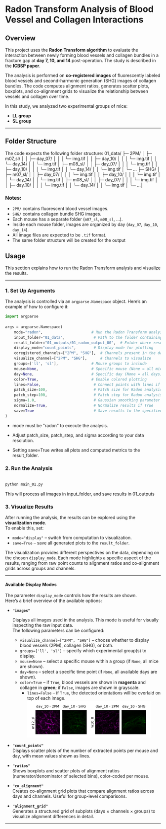 # Radon Transform Analysis of Blood Vessel and Collagen Interactions

## Overview

This project uses the **Radon Transform algorithm** to evaluate the interaction between newly forming blood vessels and collagen bundles in a fracture gap at **day 7, 10, and 14** post-operation. The study is described in the **ICBSP paper**.  

The analysis is performed on **co-registered images** of fluorescently labeled blood vessels and second-harmonic generation (SHG) images of collagen bundles. The code computes alignment ratios, generates scatter plots, boxplots, and co-alignment grids to visualize the relationship between vessels and collagen over time.

In this study, we analyzed two experimental groups of mice:  
- **LL group**  
- **SL group** 
---

## Folder Structure

The code expects the following folder structure:
01_data/
├─ 2PM/
│ ├─ m07_sl/
│ │ ├─ day_07/
│ │ │ └─ img.tif
│ │ ├─ day_10/
│ │ │ └─ img.tif
│ │ └─ day_14/
│ │ └─ img.tif
│ ├─ m08_sl/
│ │ ├─ day_07/
│ │ │ └─ img.tif
│ │ ├─ day_10/
│ │ │ └─ img.tif
│ │ └─ day_14/
│ │ └─ img.tif
│ └─ ...
├─ SHG/
│ ├─ m07_sl/
│ │ ├─ day_07/
│ │ │ └─ img.tif
│ │ ├─ day_10/
│ │ │ └─ img.tif
│ │ └─ day_14/
│ │ └─ img.tif
│ ├─ m08_sl/
│ │ ├─ day_07/
│ │ │ └─ img.tif
│ │ ├─ day_10/
│ │ │ └─ img.tif
│ │ └─ day_14/
│ │ └─ img.tif
│ └─ ...│

### Notes:

- `2PM/` contains fluorescent blood vessel images.  
- `SHG/` contains collagen bundle SHG images.  
- Each mouse has a separate folder (`m07_sl`, `m08_sl`, …).  
- Inside each mouse folder, images are organized by day (`day_07`, `day_10`, `day_14`).  
- All image files are expected to be `.tif` format.  
- The same folder structure will be created for the output


## Usage

This section explains how to run the Radon Transform analysis and visualize the results.

---

### 1. Set Up Arguments

The analysis is controlled via an `argparse.Namespace` object. Here’s an example of how to configure it:

```python
import argparse

args = argparse.Namespace(
    mode="radon",                      # Run the Radon Transform analysis
    input_folder="01_data",             # Path to the folder containing your data
    result_folder="01_outputs/01_radon_output_00",  # Folder where results will be saved
    display_mode="count_points",        # Display mode for plotting
    coregistered_channels=["2PM", "SHG"],  # Channels present in the data
    visualize_channel=["2PM", "SHG"],      # Channels to visualize
    groups=['ll', 'sl'],               # Mouse groups to include
    mouse=None,                        # Specific mouse (None = all mice)
    day=None,                          # Specific day (None = all days)
    color=True,                        # Enable colored plotting
    lines=False,                        # Connect points with lines if True
    patch_size=100,                     # Patch size for Radon analysis (adjustable)
    patch_step=100,                     # Patch step for Radon analysis (adjustable)
    sigma=1.0,                          # Gaussian smoothing parameter (adjustable)
    normalize=True,                     # Normalize results if True
    save=True                           # Save results to the specified folder
)

```
- mode must be "radon" to execute the analysis.

- Adjust patch_size, patch_step, and sigma according to your data resolution.

- Setting save=True writes all plots and computed metrics to the result_folder.

### 2. Run the Analysis

```python

python main_01.py

```
This will process all images in input_folder, and save results in 01_outputs

### 3. Visualize Results

After running the analysis, the results can be explored using the **visualization mode**.  
To enable this, set:

- `mode="display"` – switch from computation to visualization.  
- `save=True` – save all generated plots to the `result_folder`.  

The visualization provides different perspectives on the data, depending on the chosen `display_mode`. Each mode highlights a specific aspect of the results, ranging from raw point counts to alignment ratios and co-alignment grids across groups and channels.


---

#### Available Display Modes

The parameter `display_mode` controls how the results are shown.  
Here’s a brief overview of the available options:

- **`"images"`**

  Displays all images used in the analysis. This mode is useful for visually inspecting the raw input data.  
  The following parameters can be configured:  

  - `visualize_channel=["2PM", "SHG"]` – choose whether to display blood vessels (2PM), collagen (SHG), or both.  
  - `groups=['ll', 'sl']` – specify which experimental group(s) to display.  
  - `mouse=None` – select a specific mouse within a group (if `None`, all mice are shown).  
  - `day=None` – select a specific time point (if `None`, all available days are shown).  
  - `color=True` – if `True`, blood vessels are shown in **magenta** and collagen in **green**; if `False`, images are shown in grayscale.  
    - `lines=False` – if `True`, the detected orientations will be overlaid on top of each image.  
![Alt text](01_readme_imgs/output_00/images__2PM_SHG___ll_sl___m12_sl_m10_ll___day_10__colorTrue_linesFalse.png)
- **`"count_points"`**  
  Displays scatter plots of the number of extracted points per mouse and day, with mean values shown as lines.  

- **`"ratios"`**  
  Shows boxplots and scatter plots of alignment ratios (numerator/denominator of selected bins), color-coded per mouse.  

- **`"co_alignment"`**  
  Creates co-alignment grid plots that compare alignment ratios across days and channels. Useful for group-level comparisons.  

- **`"alignment_grid"`**  
  Generates a structured grid of subplots (days × channels × groups) to visualize alignment differences in detail.  

---
